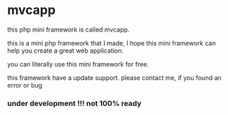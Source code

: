 # mvcapp
this php mini framework is called mvcapp.

this is a mini php framework that I made, I hope this mini framework can help you create a great web application.

you can literally use this mini framework for free.

this framework have a update support.
please contact me, if you found an error or bug

### under development !!! not 100% ready